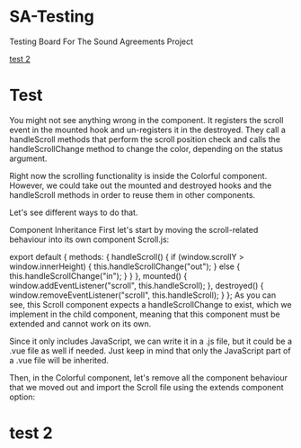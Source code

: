 # SA-Testing
Testing Board For The Sound Agreements Project

[test 2](#test-2)

# Test

You might not see anything wrong in the component. It registers the scroll event in the mounted hook and un-registers it in the destroyed. They call a handleScroll methods that perform the scroll position check and calls the handleScrollChange method to change the color, depending on the status argument.

Right now the scrolling functionality is inside the Colorful component. However, we could take out the mounted and destroyed hooks and the handleScroll methods in order to reuse them in other components.

Let's see different ways to do that.

Component Inheritance
First let's start by moving the scroll-related behaviour into its own component Scroll.js:

export default {
  methods: {
    handleScroll() {
      if (window.scrollY > window.innerHeight) {
        this.handleScrollChange("out");
      } else {
        this.handleScrollChange("in");
      }
    }
  },
  mounted() {
    window.addEventListener("scroll", this.handleScroll);
  },
  destroyed() {
    window.removeEventListener("scroll", this.handleScroll);
  }
};
As you can see, this Scroll component expects a handleScrollChange to exist, which we implement in the child component, meaning that this component must be extended and cannot work on its own.

Since it only includes JavaScript, we can write it in a .js file, but it could be a .vue file as well if needed. Just keep in mind that only the JavaScript part of a .vue file will be inherited.

Then, in the Colorful component, let's remove all the component behaviour that we moved out and import the Scroll file using the extends component option:

# test 2
